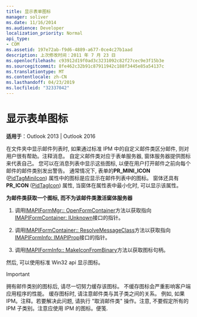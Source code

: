 ```yaml
---
title: 显示表单图标
manager: soliver
ms.date: 11/16/2014
ms.audience: Developer
localization_priority: Normal
api_type:
- COM
ms.assetid: 197e72ab-f9d6-4889-a677-0ce4c27b1aad
description: 上次修改时间：2011 年 7 月 23 日
ms.openlocfilehash: c93912d19f0ad3c3231092c82f27cec9e3f15b3e
ms.sourcegitcommit: 8fe462c32b91c87911942c188f3445e85a54137c
ms.translationtype: MT
ms.contentlocale: zh-CN
ms.lasthandoff: 04/23/2019
ms.locfileid: "32337042"
---
```

# <a name="displaying-form-icons"></a>显示表单图标

  
  
**适用于**：Outlook 2013 | Outlook 2016 
  
在文件夹中显示邮件列表时, 如果通过标准 IPM 中的自定义邮件类区分邮件, 则对用户很有帮助。注释消息。 自定义邮件类对应于表单服务器, 窗体服务器提供图标来代表自己。 您可以在消息列表中显示这些图标, 以便在用户打开邮件之前向每个邮件的邮件类别发出警告。 通常情况下, 表单的**PR_MINI_ICON** ([PidTagMiniIcon](pidtagminiicon-canonical-property.md)) 属性中的图标是应显示在邮件列表中的图标。 窗体还具有**PR_ICON** ([PidTagIcon](pidtagicon-canonical-property.md)) 属性, 当窗体在属性表中最小化时, 可以显示该属性。
  
 **为邮件类获取一个图标, 而不为该邮件类激活窗体服务器**
  
1. 调用[IMAPIFormMgr:: OpenFormContainer](imapiformmgr-openformcontainer.md)方法以获取指向[IMAPIFormContainer: IUnknown](imapiformcontaineriunknown.md)接口的指针。 
    
2. 调用[IMAPIFormContainer:: ResolveMessageClass](imapiformcontainer-resolvemessageclass.md)方法以获取指向[IMAPIFormInfo: IMAPIProp](imapiforminfoimapiprop.md)接口的指针。 
    
3. 调用[IMAPIFormInfo:: MakeIconFromBinary](imapiforminfo-makeiconfrombinary.md)方法以获取图标句柄。 
    
然后, 可以使用标准 Win32 api 显示图标。
  
> [!IMPORTANT]
> 拥有邮件类别的图标后, 请尽一切努力缓存该图标。 不缓存图标会严重影响客户端应用程序的性能。 缓存图标时, 请注意邮件类与其子类之间的关系。 例如, 如果 IPM。注释。若要解决此问题, 请执行 "取消邮件类" 操作。注意, 不要假定所有的 IPM 子类别。注意应使用 IPM 的图标。便笺. 
  

